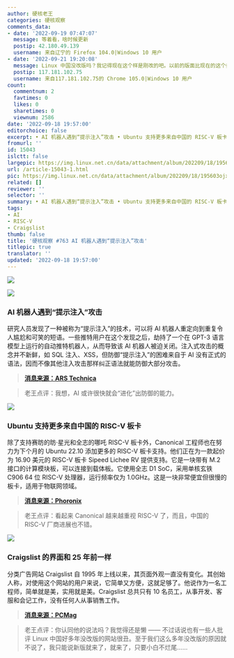 ```yaml
---
author: 硬核老王
categories: 硬核观察
comments_data:
- date: '2022-09-19 07:47:07'
  message: 等着看，啥时候更新
  postip: 42.180.49.139
  username: 来自辽宁的 Firefox 104.0|Windows 10 用户
- date: '2022-09-21 19:20:08'
  message: Linux 中国没改版吗？我记得现在这个样是刚改的吧。以前的版面比现在的这个好。
  postip: 117.181.102.75
  username: 来自117.181.102.75的 Chrome 105.0|Windows 10 用户
count:
  commentnum: 2
  favtimes: 0
  likes: 0
  sharetimes: 0
  viewnum: 2586
date: '2022-09-18 19:57:00'
editorchoice: false
excerpt: • AI 机器人遇到“提示注入”攻击 • Ubuntu 支持更多来自中国的 RISC-V 板卡 • Craigslist 的界面和 25 年前一样
fromurl: ''
id: 15043
islctt: false
largepic: https://img.linux.net.cn/data/attachment/album/202209/18/195603ojx5dxv1dzvig4zj.jpg
url: /article-15043-1.html
pic: https://img.linux.net.cn/data/attachment/album/202209/18/195603ojx5dxv1dzvig4zj.jpg.thumb.jpg
related: []
reviewer: ''
selector: ''
summary: • AI 机器人遇到“提示注入”攻击 • Ubuntu 支持更多来自中国的 RISC-V 板卡 • Craigslist 的界面和 25 年前一样
tags:
- AI
- RISC-V
- Craigslist
thumb: false
title: '硬核观察 #763 AI 机器人遇到“提示注入”攻击'
titlepic: true
translator: ''
updated: '2022-09-18 19:57:00'
---
```


![](/data/attachment/album/202209/18/195603ojx5dxv1dzvig4zj.jpg)


![](/data/attachment/album/202209/18/195615sd0n07ki00kmczzl.jpg)


### AI 机器人遇到“提示注入”攻击


研究人员发现了一种被称为“提示注入”的技术，可以将 AI 机器人重定向到重复令人尴尬和可笑的短语。一些推特用户在这个发现之后，劫持了一个在 GPT-3 语言模型上运行的自动推特机器人，从而导致该 AI 机器人被迫关闭。注入式攻击的概念并不新鲜，如 SQL 注入、XSS，但防御“提示注入”的困难来自于 AI 没有正式的语法，因而不像其他注入攻击那样纠正语法就能防御大部分攻击。



> 
> **[消息来源：ARS Technica](https://arstechnica.com/information-technology/2022/09/twitter-pranksters-derail-gpt-3-bot-with-newly-discovered-prompt-injection-hack/)**
> 
> 
> 



> 
> 老王点评：我想，AI 或许很快就会“进化”出防御的能力。
> 
> 
> 


![](/data/attachment/album/202209/18/195628l41i2r44fx2cemni.jpg)


### Ubuntu 支持更多来自中国的 RISC-V 板卡


除了支持赛昉的昉·星光和全志的哪吒 RISC-V 板卡外，Canonical 工程师也在努力为下个月的 Ubuntu 22.10 添加更多的 RISC-V 板卡支持。他们正在为一款起价为 16.90 美元的 RISC-V 板卡 Sipeed Lichee RV 提供支持。它是一块带有 M.2 接口的计算模块板，可以连接到载体板。它使用全志 D1 SoC，采用单核玄铁 C906 64 位 RISC-V 处理器，运行频率仅为 1.0GHz。这是一块非常便宜但很慢的板卡，适用于物联网领域。



> 
> **[消息来源：Phoronix](https://www.phoronix.com/news/Ubuntu-22.10-Sipeed-LicheeRV)**
> 
> 
> 



> 
> 老王点评：看起来 Canonical 越来越重视 RISC-V 了，而且，中国的 RISC-V 厂商进展也不错。
> 
> 
> 


![](/data/attachment/album/202209/18/195643sj22rnffz3nrr5s5.png)


### Craigslist 的界面和 25 年前一样


分类广告网站 Craigslist 自 1995 年上线以来，其页面外观一直没有变化。其创始人称，对使用这个网站的用户来说，它简单又方便，这就足够了。他说作为一名工程师，简单就是美，实用就是美。Craigslist 总共只有 10 名员工，从事开发、客服和会记工作，没有任何人从事销售工作。



> 
> **[消息来源：PCMag](https://www.pcmag.com/news/heres-why-craigslist-still-looks-the-same-after-25-plus-years)**
> 
> 
> 



> 
> 老王点评：你认同他的说法吗？我觉得还是懒 —— 不过话说也有一些人批评 Linux 中国好多年没改版的网站很丑。至于我们这么多年没改版的原因就不说了，我只能说新版就来了，就来了，只要小白不烂尾……
> 
> 
>